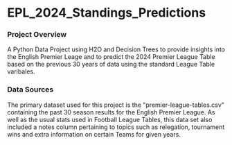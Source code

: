 # EPL_2024_Standings_Predictions

### Project Overview 

A Python Data Project using H2O and Decision Trees to provide insights into the English Premier Leage and to  predict the 2024 Premier League Table based on the previous 30 years of data using the standard League Table varibales. 

### Data Sources

The primary dataset used for this project is the "premier-league-tables.csv" containing the past 30 season results for the English Premier League. As well as the usual stats used in Football League Tables, this data set also included a notes column pertaining to topics such as relegation, tournament wins and extra information on certain Teams for given years. 








